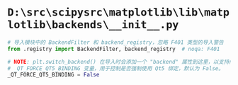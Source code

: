 # `D:\src\scipysrc\matplotlib\lib\matplotlib\backends\__init__.py`

```py
# 导入模块中的 BackendFilter 和 backend_registry，忽略 F401 类型的导入警告
from .registry import BackendFilter, backend_registry  # noqa: F401

# NOTE: plt.switch_backend() 在导入时会添加一个 "backend" 属性到这里，以支持向后兼容。
# _QT_FORCE_QT5_BINDING 变量，用于控制是否强制使用 Qt5 绑定，默认为 False。
_QT_FORCE_QT5_BINDING = False
```